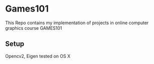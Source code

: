 # Games101
This Repo contains my implementation of projects in online computer graphics course GAMES101

## Setup
Opencv2, Eigen tested on OS X

